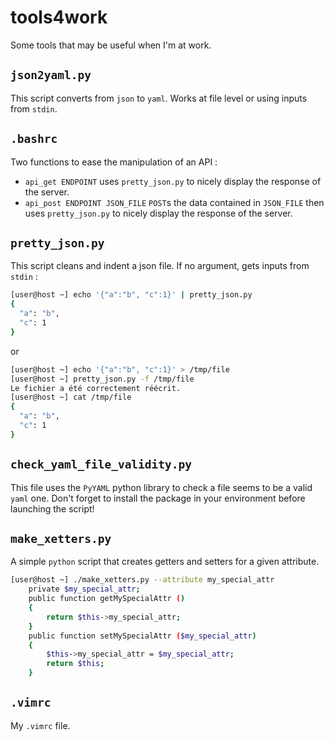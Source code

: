 # tools4work
Some tools that may be useful when I'm at work.

## `json2yaml.py`
This script converts from `json` to `yaml`. Works at file level or using inputs from `stdin`.

## `.bashrc`
Two functions to ease the manipulation of an API : 
  * `api_get ENDPOINT` uses `pretty_json.py` to nicely display the response of the server.
  * `api_post ENDPOINT JSON_FILE` `POST`s the data contained in `JSON_FILE` then uses `pretty_json.py` to nicely display the response of the server.

## `pretty_json.py`
This script cleans and indent a json file. If no argument, gets inputs from `stdin` : 

```sh
[user@host ~] echo '{"a":"b", "c":1}' | pretty_json.py
{
  "a": "b",
  "c": 1
}
```
or 
```sh
[user@host ~] echo '{"a":"b", "c":1}' > /tmp/file
[user@host ~] pretty_json.py -f /tmp/file 
Le fichier a été correctement réécrit.
[user@host ~] cat /tmp/file 
{
  "a": "b",
  "c": 1
}
```

## `check_yaml_file_validity.py`
This file uses the `PyYAML` python library to check a file seems to be a valid `yaml` one. Don't forget to install the package in your environment before launching the script!

## `make_xetters.py`
A simple `python` script that creates getters and setters for a given attribute.
```sh
[user@host ~] ./make_xetters.py --attribute my_special_attr
    private $my_special_attr;
    public function getMySpecialAttr ()
    {
        return $this->my_special_attr;
    }
    public function setMySpecialAttr ($my_special_attr)
    {
        $this->my_special_attr = $my_special_attr;
        return $this;
    }

```

## `.vimrc`
My `.vimrc` file.

